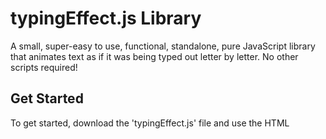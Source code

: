 # typingEffect.js Library
A small, super-easy to use, functional, standalone, pure JavaScript library that animates text as if it was being typed out letter by letter. No other scripts required!

## Get Started
To get started, download the 'typingEffect.js' file and use the HTML <script> tag to import it. That's it!

## Demo
Before you learn how to use this library, you may want to see a demo! Click this link to be directed to one: http://lnps.co.uk/customLibraries/customWriting/demo.html. Use the console to have a look at the script.

## HTML Setup
A list of attributes you can give elements that you want to animate is as follows:
 - <b>addTypingEffect</b>: required for all elements that you would like the text inside to be animated. Don't worry, \<br>s are taken into account! This attribute does not need a value.
 - <b>typingSpeed</b>: required for all elements that use the 'addTypingEffect' attribute. A string ("") that contains a float. It is how long <i>in seconds</i> the pause between letters should be. Example: <code>\<p typingSpeed="0.5">\</p></code>
 - <b>typingLoop</b>: required for all elements that use the 'addTypingEffect' attribute. A string ("") that contains either 'false' or how long <i>in seconds</i> the pause between each loop should be. Example: <code>\<p typingLoop="2">\</p></code> or <code>\<p typingLoop="false">\</p></code>
 - <b>typingKeepHeight</b>: required for all elements that use the 'addTypingEffect' attribute. A string ("") that contains a boolean. On multiline text, other elements beneath will move up and down when text is written, if this value is false. By making this value 'true', this library will calculate the space needed and ensure that elements beneath will not move about. Recommended for multiline text. Example: <code>\<p typingKeepHeight="true">\</p></code> or <code>\<p typingKeepHeight="false">\</p></code>
 - <b>typingStopAllow</b>: required for all elements that use the 'addTypingEffect' attribute. A string ("") that contains a boolean. Dictates wether JavaScript is allowed to stop this elements animation. Explained more below...
 - <b>id</b>: required for all elements that use the 'addTypingEffect' attribute. This is just the standard HTML tag, but it gives the script something to work with.
 - <b>typingAnimating</b>: <b>do not include</b>. This is a way of checking if the element is being animated, before calling <code>stopAnimation(id)</code>. If it is 'false' or undefined/null, then the element is not being animated. Calling <code>stopAnimation(id)</code> will not call the <code>typingEffectStopped(element)</code> function if this property is not true. 
 
Text inside the element is animated, and \<br>s are rendered as they should be. <b>Other child tags/elements will be written out!</b>

## JavaScript Usage
You must keep the 'window' objects: animateData, i, clock & outerClock free from use throughout your JavaScript. You cannot define any (except the last one) of the functions below.
<br>
 - <b>typeWrite()</b>: this function will immediately start all typing animations with their appropriate options as listed above in the HTML Setup section.
 - <b>stopAnimation(id)</b>: this function will attempt to stop the typing animation of the given id's element. This must be called before attempting to change the innerHTML of an animated object. If the 'typingStopAllow' is set to false, the typing animation will not stop and a warning will be raised in the console. If it is set to true, then the typing will stop. Read about the next function to handle the element when typing stops...
 - User Created <b>typingEffectStopped(element)</b>: this function must be created by the user of this script. When an animation is stopped successfully, this function will be attempted to be called. If this function does exist, and the call is successfull, 'element' becomes the overall element that was stopped. To get the 'id' of the element (this is strongly recommended), use <code>element["id"]</code>. It is safe to change the innerHTML property inside this function: <code>document.getElementById(element["id"]).innerHTML="New Text"</code>. If you need to deal with more than one stoppage, use an if statement to compare the 'element'.<br>For example, to change the content being written: <code>stopAnimation(elementId); function typingEffectStopped(element){document.getElementById(element["id"]).innerHTML="New Text"; document.getElementById(element["id"]).setAttribute("addTypingEffect",""); typeWrite();}</code>

## Thanks for using this library!
